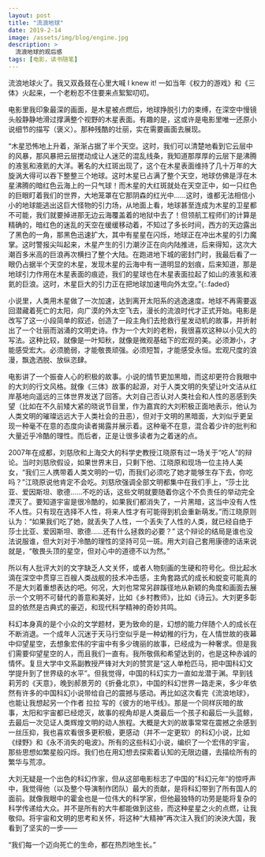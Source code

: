 ```yaml
---
layout: post
title: "流浪地球"
date: 2019-2-14
image: /assets/img/blog/engine.jpg
description: >
  流浪地球的观后感
tags: [电影，读书随笔]
---
```


流浪地球火了。我又双叒叕在心里大喊 I knew it! 一如当年《权力的游戏》和《三体》火起来，一个老粉忍不住要来点絮絮叨叨。

电影里我印象最深的画面，是木星被点燃后，地球挣脱引力的束缚，在深空中慢镜头般静静地滑过撑满整个视野的木星表面。有趣的是，这或许是电影里唯一还原小说细节的描写（褒义）。那种残酷的壮丽，实在需要画面去展现。

“木星恐怖地上升着，渐渐占据了半个天空。这时，我们可以清楚地看到它云层中的风暴，那风暴把云层搅动成让人迷茫的混乱线条，我知道那厚厚的云层下是沸腾的液氢和液氦的大洋。著名的大红斑出现了，这个在木星表面维持了几十万年的大旋涡大得可以吞下整整三个地球。这时木星已占满了整个天空，地球仿佛是浮在木星沸腾的暗红色云海上的一只气球！而木星的大红斑就处在天空正中，如一只红色的巨眼盯着我们的世界，大地笼罩在它那阴森的红光中……这时，谁都无法相信小小的地球能逃出这巨大怪物的引力场，从地面上看，地球甚至连成为木星的卫星都不可能，我们就要掉进那无边云海覆盖着的地狱中去了！但领航工程师们的计算是精确的，暗红色的迷乱的天空在缓缓移动着，不知过了多长时间，西方的天边露出了黑色的一角，那黑色迅速扩大，其中有星星在闪烁，地球正在冲出木星的引力魔掌。这时警报尖叫起来，木星产生的引力潮汐正在向内陆推进，后来得知，这次大潮百多米高的巨浪再次横扫了整个大陆。在跑进地下城的密封门时，我最后看了一眼仍占据半个天空的木星，发现木星的云海中有一道明显的划痕，后来知道，那是地球引力作用在木星表面的痕迹，我们的星球也在木星表面拉起了如山的液氢和液氦的巨浪。这时，木星巨大的引力正在把地球加速甩向外太空。”{:.faded}

小说里，人类用木星做了一次加速，达到离开太阳系的逃逸速度。地球不再需要返回潜藏着死亡的太阳，向广漠的外太空飞去，漫长的流浪时代才正式开始。电影是改写了这一小段简单的叙述，创造了一段主角们去抢救行星发动机的故事，并折射出了一个壮丽而汹涌的文明史诗。作为一个大刘的老粉，我很喜欢这种以小见大的写法。这种比较，就像是一叶知秋，就像是微观基础下的宏观的美。必须渺小，才能感受宏大。必须脆弱，才能敬畏顽强。必须短暂，才能感受永恒。宏观尺度的浪漫，飘逸洒脱、放纵恣肆。

电影讲了一个振奋人心的积极的故事。小说的情节更加黑暗，而这却更符合我眼中的大刘的行文风格。就像《三体》故事的起源，对于人类文明的失望让叶文洁从红岸基地向遥远的三体世界发送了回答。大刘自己否认对人类社会和人性的恶感到失望（比如在不久前矮大紧的晓说节目里，作为嘉宾的大刘积极正面地表示，他认为人类文明的璀璨远远大于人类社会的丑恶），但对于文明的黑暗面，大刘似乎更呈现一种毫不在意的态度向读者揭露并展示着。这种毫不在意，混合着少许的批判和大量近乎冷酷的理性。而后者，正是让很多读者为之着迷的点。

2007年在成都，刘慈欣和上海交大的科学史教授江晓原有过一场关于“吃人”的辩论。当时刘慈欣假设，如果世界末日，只剩下他、江晓原和现场一位主持人美女，“我们三人携带着人类文明的一切，而我们必须吃了她才能够生存下去，你吃吗？”江晓原说他肯定不会吃。刘慈欣强调全部文明都集中在我们手上，“莎士比亚、爱因斯坦、歌德……不吃的话，这些文明就要随着你这个不负责任的举动完全湮灭了。要知道宇宙是很冷酷的，如果我们都消失了，一片黑暗，这当中没有人性不人性。只有现在选择不人性，将来人性才有可能得到机会重新萌发。”而江晓原则认为：“如果我们吃了她，就丢失了人性，一个丢失了人性的人类，就已经自绝于莎士比亚、爱因斯坦、歌德……还有什么拯救的必要？” 这个辩论的结局是谁也没法说服谁，但大刘对于冷酷的理性的坚持可见一斑。用大刘自己套用康德的话来说就是，“敬畏头顶的星空，但对心中的道德不以为然。”

所以有人批评大刘的文字缺乏人文关怀，或者人物刻画的生硬和符号化。但比起水滴在深空中贯穿三百艘人类战舰的技术冲击感，主角套路式的成长和蜕变可能真的不是大刘着重想表达的吧。何况，大刘也常常另辟蹊径地从新颖的角度和画面去展示一个文明不可替代的善意和美好，比如《乡村教师》，比如《诗云》。大刘更多彰显的依然是古典式的豪迈，和现代科学精神的奇妙共鸣。

科幻本身真的是个小众的文学题材，更为致命的是，幻想的能力伴随个人的成长在不断消退。一个成年人沉迷于天马行空似乎是一种幼稚的行为，在人情世故的夜幕中仰望星空，去想象宏伟的宇宙中有多少瑰丽的故事，已经成为一种奢求。但是我们需要仰望星空的人，而且我们一直有。我所敬佩和希望达到的，也是这种赤诚的情怀。复旦大学中文系副教授严锋对大刘的赞赏是“这人单枪匹马，把中国科幻文学提升到了世界级的水平”。但我觉得，中国的科幻实力一直如龙潜于渊。早到钱莉芳的《天意》，晚到郝景芳的《折叠北京》，中国的科幻世界一路走来，多少年依然有许多的中国科幻小说带给自己的震撼与感动。再比如这次看完《流浪地球》，也能让我想起另一个作者 拉拉 写的《彼方的地平线》。那是一个同样灰暗的故事，太阳和宇宙都已经熄灭，故事的视角却是人类最后一个孩子和最后一头蓝鲸，去最后一次见证人类辉煌文明的动人旅程。大概是大刘的故事常常在震撼之余感到一丝压抑，我也喜欢看很多更积极，更感动（并不一定更软）的科幻小说，比如《绿野》和《永不消失的电波》。所有的这些科幻小说，编织了一个宏伟的宇宙，那些思想如繁星般闪烁。我们也在用幻想去探索着认知的无限边疆，去描绘所有的繁华与荒凉。

大刘无疑是一个出色的科幻作家，但从这部电影标志了中国的”科幻元年”的惊呼声中，我觉得他（以及整个导演制作团队）最大的贡献，是将科幻带到了所有国人的面前。就像我眼中的霍金也是一位伟大的科学家，但他最独特的功劳是能将复杂的科学传递给大众。并不是所有的大牛都能做到这些，而这种星星之火的点燃，让我敬仰。将宇宙和文明的思考和关怀，将这种“大精神”再次注入我们的泱泱大国，我看到了坚实的一步——

“我们每一个迈向死亡的生命，都在热烈地生长。”

